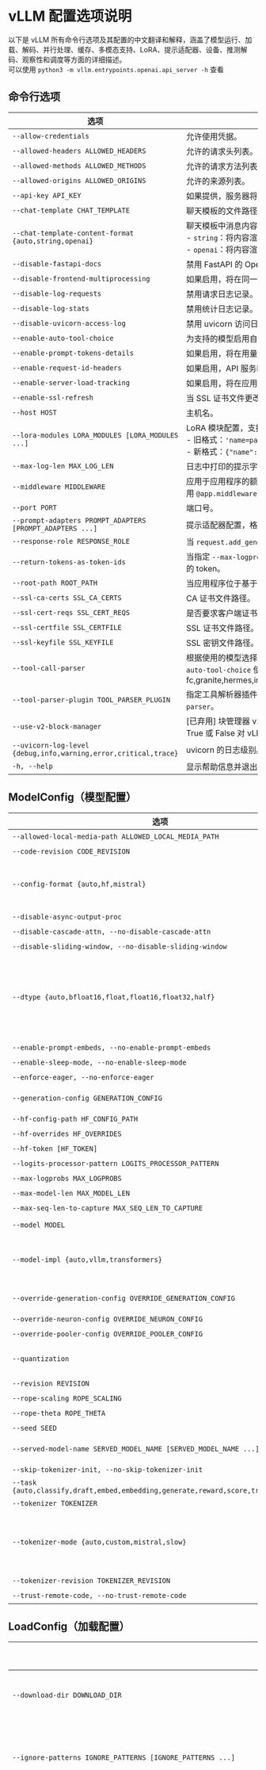 # vLLM 配置选项说明

以下是 vLLM 所有命令行选项及其配置的中文翻译和解释，涵盖了模型运行、加载、解码、并行处理、缓存、多模态支持、LoRA、提示适配器、设备、推测解码、观察性和调度等方面的详细描述。\
可以使用 `python3 -m vllm.entrypoints.openai.api_server -h` 查看

## 命令行选项

| 选项 | 描述 | 默认值 |
|------|------|--------|
| `--allow-credentials` | 允许使用凭据。 | `False` |
| `--allowed-headers ALLOWED_HEADERS` | 允许的请求头列表。 | `['*']` |
| `--allowed-methods ALLOWED_METHODS` | 允许的请求方法列表。 | `['*']` |
| `--allowed-origins ALLOWED_ORIGINS` | 允许的来源列表。 | `['*']` |
| `--api-key API_KEY` | 如果提供，服务器将要求在请求头中提供此密钥。 | `None` |
| `--chat-template CHAT_TEMPLATE` | 聊天模板的文件路径或单行形式的模板内容，适用于指定模型。 | `None` |
| `--chat-template-content-format {auto,string,openai}` | 聊天模板中消息内容的渲染格式：<br>- `string`：将内容渲染为字符串，例如 `"Hello World"`<br>- `openai`：将内容渲染为 OpenAI 格式的字典列表，例如 `[{"type": "text", "text": "Hello world!"}]` | `auto` |
| `--disable-fastapi-docs` | 禁用 FastAPI 的 OpenAPI 模式、Swagger UI 和 ReDoc 端点。 | `False` |
| `--disable-frontend-multiprocessing` | 如果启用，将在同一进程中运行 OpenAI 前端服务器和模型服务引擎。 | `False` |
| `--disable-log-requests` | 禁用请求日志记录。 | `False` |
| `--disable-log-stats` | 禁用统计日志记录。 | `False` |
| `--disable-uvicorn-access-log` | 禁用 uvicorn 访问日志。 | `False` |
| `--enable-auto-tool-choice` | 为支持的模型启用自动工具选择，需配合 `--tool-call-parser` 指定解析器。 | `False` |
| `--enable-prompt-tokens-details` | 如果启用，将在用量统计中包含 `prompt_tokens_details`。 | `False` |
| `--enable-request-id-headers` | 如果启用，API 服务器将在响应中添加 `X-Request-Id` 头。注意：高 QPS 下会影响性能。 | `False` |
| `--enable-server-load-tracking` | 如果启用，将在应用程序状态中启用 `server_load_metrics` 跟踪。 | `False` |
| `--enable-ssl-refresh` | 当 SSL 证书文件更改时，刷新 SSL 上下文。 | `False` |
| `--host HOST` | 主机名。 | `None` |
| `--lora-modules LORA_MODULES [LORA_MODULES ...]` | LoRA 模块配置，支持 `name=path` 格式或 JSON 格式。例如：<br>- 旧格式：`'name=path'`<br>- 新格式：`{"name": "name", "path": "lora_path", "base_model_name": "id"}` | `None` |
| `--max-log-len MAX_LOG_LEN` | 日志中打印的提示字符或提示 ID 号的最大数量，默认无限制。 | `None` |
| `--middleware MIDDLEWARE` | 应用于应用程序的额外 ASGI 中间件，支持多个 `--middleware` 参数。值应为导入路径。如果提供函数，vLLM 将使用 `@app.middleware('http')` 添加；如果提供类，vLLM 将使用 `app.add_middleware()` 添加。 | `[]` |
| `--port PORT` | 端口号。 | `8000` |
| `--prompt-adapters PROMPT_ADAPTERS [PROMPT_ADAPTERS ...]` | 提示适配器配置，格式为 `name=path`，支持多个适配器。 | `None` |
| `--response-role RESPONSE_ROLE` | 当 `request.add_generation_prompt=true` 时返回的角色名称。 | `assistant` |
| `--return-tokens-as-token-ids` | 当指定 `--max-logprobs` 时，将单个 token 表示为 `token_id:{token_id}` 形式的字符串，以便识别无法 JSON 编码的 token。 | `False` |
| `--root-path ROOT_PATH` | 当应用程序位于基于路径的路由代理后面时，FastAPI 的根路径。 | `None` |
| `--ssl-ca-certs SSL_CA_CERTS` | CA 证书文件路径。 | `None` |
| `--ssl-cert-reqs SSL_CERT_REQS` | 是否要求客户端证书（参见标准库 ssl 模块）。 | `0` |
| `--ssl-certfile SSL_CERTFILE` | SSL 证书文件路径。 | `None` |
| `--ssl-keyfile SSL_KEYFILE` | SSL 密钥文件路径。 | `None` |
| `--tool-call-parser ` | 根据使用的模型选择工具调用解析器，用于将模型生成的工具调用解析为 OpenAI API 格式。需配合 `--enable-auto-tool-choice` 使用。可选 {deepseek_v3,granite-20b-fc,granite,hermes,internlm,jamba,llama4_pythonic,llama4_json,llama3_json,mistral,phi4_mini_json,pythonic} | `None` |
| `--tool-parser-plugin TOOL_PARSER_PLUGIN` | 指定工具解析器插件，用于解析模型生成的工具调用为 OpenAI API 格式，插件中注册的名称可用于 `--tool-call-parser`。 | `` |
| `--use-v2-block-manager` | [已弃用] 块管理器 v1 已被移除，SelfAttnBlockSpaceManager（即块管理器 v2）现为默认值。设置此标志为 True 或 False 对 vLLM 行为无影响。 | `True` |
| `--uvicorn-log-level {debug,info,warning,error,critical,trace}` | uvicorn 的日志级别。 | `info` |
| `-h, --help` | 显示帮助信息并退出。 | - |

## ModelConfig（模型配置）

| 选项 | 描述 | 默认值 |
|------|------|--------|
| `--allowed-local-media-path ALLOWED_LOCAL_MEDIA_PATH` | 允许 API 请求从服务器文件系统指定的目录读取本地图像或视频。此操作存在安全风险，仅在可信环境中启用。 | `` |
| `--code-revision CODE_REVISION` | 在 Hugging Face Hub 上使用的模型代码特定版本，可以是分支名称、标签名称或提交 ID。如果未指定，将使用默认版本。 | `None` |
| `--config-format {auto,hf,mistral}` | 加载模型配置的格式：<br>- `auto`：优先尝试加载 Hugging Face 格式配置，若不可用则尝试 Mistral 格式<br>- `hf`：加载 Hugging Face 格式配置<br>- `mistral`：加载 Mistral 格式配置 | `auto` |
| `--disable-async-output-proc` | 禁用异步输出处理，可能导致性能降低。 | `False` |
| `--disable-cascade-attn, --no-disable-cascade-attn` | 禁用 V1 的级联注意力。虽然级联注意力不改变数学正确性，但禁用它有助于避免潜在的数值问题。注意：即使设置为 False，仅在启发式判断有益时才会使用级联注意力。 | `False` |
| `--disable-sliding-window, --no-disable-sliding-window` | 是否禁用滑动窗口。如果启用，将禁用模型的滑动窗口功能，限制为滑动窗口大小。如果模型不支持滑动窗口，此参数将被忽略。 | `False` |
| `--dtype {auto,bfloat16,float,float16,float32,half}` | 模型权重和激活的数据类型：<br>- `auto`：对 FP32 和 FP16 模型使用 FP16 精度，对 BF16 模型使用 BF16 精度<br>- `half`：FP16，推荐用于 AWQ 量化<br>- `float16`：同 `half`<br>- `bfloat16`：在精度和范围之间平衡<br>- `float`：FP32 的简写<br>- `float32`：FP32 精度 | `auto` |
| `--enable-prompt-embeds, --no-enable-prompt-embeds` | 如果启用，允许通过 `prompt_embeds` 键传递文本嵌入作为输入。注意：启用此功能将使图编译时间翻倍。 | `False` |
| `--enable-sleep-mode, --no-enable-sleep-mode` | 启用引擎的睡眠模式（仅支持 CUDA 平台）。 | `False` |
| `--enforce-eager, --no-enforce-eager` | 是否始终使用 PyTorch 的急切模式。如果启用，将禁用 CUDA 图并始终以急切模式执行模型。如果禁用，将混合使用 CUDA 图和急切执行以获得最佳性能和灵活性。 | `False` |
| `--generation-config GENERATION_CONFIG` | 生成配置的文件夹路径。默认值为 `auto`，将从模型路径加载生成配置。如果设置为 `vllm`，不加载生成配置，使用 vLLM 默认值。如果设置为文件夹路径，将从指定路径加载生成配置。如果配置中指定了 `max_new_tokens`，则为所有请求设置服务器范围的输出 token 数量限制。 | `auto` |
| `--hf-config-path HF_CONFIG_PATH` | 使用的 Hugging Face 配置的名称或路径。如果未指定，将使用模型名称或路径。 | `None` |
| `--hf-overrides HF_OVERRIDES` | 如果是字典，将参数转发给 Hugging Face 配置。如果是可调用对象，将调用它来更新 Hugging Face 配置。 | `{}` |
| `--hf-token [HF_TOKEN]` | 用于远程文件访问的 HTTP 承载授权 token。如果为 `True`，将使用 `huggingface-cli login` 时生成的 token（存储在 `~/.huggingface`）。 | `None` |
| `--logits-processor-pattern LOGITS_PROCESSOR_PATTERN` | 可选的正则表达式，指定可通过 `logits_processors` 额外完成参数传递的有效 logits 处理器限定名称。默认值为 `None`，不允许任何处理器。 | `None` |
| `--max-logprobs MAX_LOGPROBS` | 当指定 `logprobs` 时，返回的最大对数概率数量。默认值来自 OpenAI Chat Completions API 的默认值。 | `20` |
| `--max-model-len MAX_MODEL_LEN` | 模型上下文长度（提示和输出）。如果未指定，将从模型配置中自动推导。支持人类可读格式，如 `1k`（1000）、`1K`（1024）、`25.6k`（25,600）。 | `None` |
| `--max-seq-len-to-capture MAX_SEQ_LEN_TO_CAPTURE` | CUDA 图覆盖的最大序列长度。如果序列的上下文长度超过此值，将回退到急切模式。对于编码器-解码器模型，如果编码器输入的序列长度超过此值，也将回退到急切模式。 | `8192` |
| `--model MODEL` | 使用的 Hugging Face 模型的名称或路径。还将用作 `model_name` 标签的内容，用于指标输出（当未指定 `served_model_name` 时）。 | `facebook/opt-125m` |
| `--model-impl {auto,vllm,transformers}` | 使用的模型实现：<br>- `auto`：优先使用 vLLM 实现，若不可用则回退到 Transformers 实现<br>- `vllm`：使用 vLLM 模型实现<br>- `transformers`：使用 Transformers 模型实现 | `auto` |
| `--override-generation-config OVERRIDE_GENERATION_CONFIG` | 覆盖或设置生成配置，例如 `{"temperature": 0.5}`。如果与 `--generation-config auto` 一起使用，覆盖参数将与模型的默认配置合并。如果与 `--generation-config vllm` 一起使用，仅使用覆盖参数。支持 JSON 字符串或单独传递 JSON 键。 | `{}` |
| `--override-neuron-config OVERRIDE_NEURON_CONFIG` | 初始化或覆盖特定于 Neuron 设备的非默认配置，例如 `{"cast_logits_dtype": "bloat16"}`。支持 JSON 字符串或单独传递 JSON 键。 | `{}` |
| `--override-pooler-config OVERRIDE_POOLER_CONFIG` | 初始化或覆盖池化模型的非默认池化配置，例如 `{"pooling_type": "mean", "normalize": false}`。 | `None` |
| `--quantization ` | 权重量化的方法。如果为 `None`，将首先检查模型配置文件中的 `quantization_config` 属性。如果也为 `None`，则假设模型权重未量化，并使用 `dtype` 确定权重的数据类型。可选{aqlm,auto-round,awq,awq_marlin,bitblas,bitsandbytes,compressed-tensors,deepspeedfp,experts_int8,fbgemm_fp8,fp8,gguf,gptq,gptq_bitblas,gptq_marlin,gptq_marlin_24,hqq,ipex,marlin,modelopt,modelopt_fp4,moe_wna16,neuron_quant,ptpc_fp8,qqq,quark,torchao,tpu_int8,None} | `None` |
| `--revision REVISION` | 使用的特定模型版本，可以是分支名称、标签名称或提交 ID。如果未指定，将使用默认版本。 | `None` |
| `--rope-scaling ROPE_SCALING` | RoPE 缩放配置，例如 `{"rope_type":"dynamic","factor":2.0}`。支持 JSON 字符串或单独传递 JSON 键。 | `{}` |
| `--rope-theta ROPE_THETA` | RoPE theta 值，与 `rope_scaling` 一起使用。在某些情况下，调整 RoPE theta 可提高缩放模型的性能。 | `None` |
| `--seed SEED` | 用于可重现性的随机种子。在 V0 中初始化为 `None`，在 V1 中初始化为 `0`。 | `None` |
| `--served-model-name SERVED_MODEL_NAME [SERVED_MODEL_NAME ...]` | API 中使用的模型名称。如果提供多个名称，服务器将响应任一名称。响应中的 `model` 字段将使用此列表中的第一个名称。如果未指定，将与 `--model` 参数相同。注意：此名称还将用于 Prometheus 指标的 `model_name` 标签内容，如果提供多个名称，指标标签将使用第一个名称。 | `None` |
| `--skip-tokenizer-init, --no-skip-tokenizer-init` | 跳过分词器和去分词器的初始化。期望输入提供有效的 `prompt_token_ids` 且提示为 `None`。生成的输出将包含 token ID。 | `False` |
| `--task {auto,classify,draft,embed,embedding,generate,reward,score,transcription}` | 使用模型执行的任务。每个 vLLM 实例仅支持一种任务，即使模型支持多种任务。如果模型仅支持一种任务，可使用 `auto` 自动选择；否则，必须明确指定任务。 | `auto` |
| `--tokenizer TOKENIZER` | 使用的 Hugging Face 分词器的名称或路径。如果未指定，将使用模型名称或路径。 | `None` |
| `--tokenizer-mode {auto,custom,mistral,slow}` | 分词器模式：<br>- `auto`：如果可用，将使用快速分词器<br>- `slow`：始终使用慢速分词器<br>- `mistral`：始终使用 `mistral_common` 的分词器<br>- `custom`：使用 `--tokenizer` 选择预注册的分词器 | `auto` |
| `--tokenizer-revision TOKENIZER_REVISION` | 在 Hugging Face Hub 上使用的分词器特定版本，可以是分支名称、标签名称或提交 ID。如果未指定，将使用默认版本。 | `None` |
| `--trust-remote-code, --no-trust-remote-code` | 信任远程代码（例如来自 Hugging Face）以下载模型和分词器。 | `False` |

## LoadConfig（加载配置）

| 选项 | 描述 | 默认值 |
|------|------|--------|
| `--download-dir DOWNLOAD_DIR` | 下载和加载权重的目录，默认为 Hugging Face 的默认缓存目录。 | `None` |
| `--ignore-patterns IGNORE_PATTERNS [IGNORE_PATTERNS ...]` | 加载模型时忽略的文件模式列表。默认忽略 `original/**/*` 以避免重复加载 LLaMA 的检查点。 | `None` |
| `--load-format {auto,pt,safetensors,npcache,dummy,tensorizer,sharded_state,gguf,bitsandbytes,mistral,runai_streamer,runai_streamer_sharded,fastsafetensors}` | 模型权重的加载格式：<br>- `auto`：尝试加载 safetensors 格式的权重，若不可用则回退到 PyTorch bin 格式<br>- `pt`：加载 PyTorch bin 格式的权重<br>- `safetensors`：加载 safetensors 格式的权重<br>- `npcache`：加载 PyTorch 格式的权重并存储 numpy 缓存以加速加载<br>- `dummy`：用随机值初始化权重，主要用于性能分析<br>- `tensorizer`：使用 CoreWeave 的 tensorizer 库进行快速权重加载<br>- `runai_streamer`：使用 Run:ai Model Streamer 加载 Safetensors 权重<br>- `bitsandbytes`：使用 bitsandbytes 量化加载权重<br>- `sharded_state`：从预分片检查点文件加载权重，支持高效加载张量并行模型<br>- `gguf`：从 GGUF 格式文件加载权重（详情见 [GGUF 文档](https://github.com/ggml-org/ggml/blob/master/docs/gguf.md)）<br>- `mistral`：加载 Mistral 模型使用的合并 safetensors 文件<br>- `fastsafetensors`：使用快速 safetensors 加载 | `auto` |
| `--model-loader-extra-config MODEL_LOADER_EXTRA_CONFIG` | 模型加载器的额外配置，将传递给所选加载格式对应的加载器。支持 JSON 字符串或单独传递 JSON 键。 | `{}` |
| `--pt-load-map-location PT_LOAD_MAP_LOCATION` | PyTorch 检查点加载的映射位置，支持仅在特定设备（如 `cuda`）上加载的检查点，例如 `{"": "cuda"}`。也支持设备映射，如从 GPU 1 到 GPU 0：`{"cuda:1": "cuda:0"}`。详情见 [PyTorch 文档](https://pytorch.org/docs/stable/generated/torch.load.html)。 | `cpu` |
| `--qlora-adapter-name-or-path QLORA_ADAPTER_NAME_OR_PATH` | 此参数已无效果，请勿设置，将在 v0.10.0 中移除。 | `None` |
| `--use-tqdm-on-load, --no-use-tqdm-on-load` | 是否启用 tqdm 以显示模型权重加载的进度条。 | `True` |

## DecodingConfig（解码配置）

| 选项 | 描述 | 默认值 |
|------|------|--------|
| `--enable-reasoning, --no-enable-reasoning` | [已弃用] 自 v0.9.0 起已弃用，请使用 `--reasoning-parser` 指定推理解析器后端。此标志将在 v0.10.0 中移除。当指定 `--reasoning-parser` 时，推理模式将自动启用。 | `None` |
| `--guided-decoding-backend {auto,guidance,lm-format-enforcer,outlines,xgrammar}` | 默认使用的引导解码引擎（支持 JSON 模式、正则表达式等）。`auto` 将根据请求内容和后端库支持情况自动选择，行为可能随版本变化。 | `auto` |
| `--guided-decoding-disable-additional-properties, --no-guided-decoding-disable-additional-properties` | 如果启用，`guidance` 后端将不在 JSON 模式中使用 `additionalProperties`，以更好地与 `outlines` 和 `xgrammar` 对齐。仅支持 `guidance` 后端。 | `False` |
| `--guided-decoding-disable-any-whitespace, --no-guided-decoding-disable-any-whitespace` | 如果启用，模型在引导解码期间不会生成任何空白字符。仅支持 `xgrammar` 和 `guidance` 后端。 | `False` |
| `--guided-decoding-disable-fallback, --no-guided-decoding-disable-fallback` | 如果启用，vLLM 不会在错误时回退到其他后端。 | `False` |
| `--reasoning-parser {deepseek_r1,granite,qwen3}` | 根据使用的模型选择推理解析器，用于将推理内容解析为 OpenAI API 格式。 | `` |

## ParallelConfig（并行配置）

| 选项 | 描述 | 默认值 |
|------|------|--------|
| `--data-parallel-address DATA_PARALLEL_ADDRESS, -dpa DATA_PARALLEL_ADDRESS` | 数据并行集群头节点的地址。 | `None` |
| `--data-parallel-rpc-port DATA_PARALLEL_RPC_PORT, -dpp DATA_PARALLEL_RPC_PORT` | 数据并行 RPC 通信的端口。 | `None` |
| `--data-parallel-size DATA_PARALLEL_SIZE, -dp DATA_PARALLEL_SIZE` | 数据并行组的数量。MoE 层将根据张量并行大小和数据并行大小的乘积进行分片。 | `1` |
| `--data-parallel-size-local DATA_PARALLEL_SIZE_LOCAL, -dpl DATA_PARALLEL_SIZE_LOCAL` | 本节点上运行的数据并行副本数量。 | `None` |
| `--disable-custom-all-reduce, --no-disable-custom-all-reduce` | 禁用自定义 all-reduce 内核并回退到 NCCL。 | `False` |
| `--distributed-executor-backend {external_launcher,mp,ray,uni,None}` | 分布式模型工作进程使用的后端，可选 `ray` 或 `mp`（多进程）。如果管道并行大小和张量并行大小的乘积小于或等于可用 GPU 数量，将使用 `mp` 在单主机上处理。否则，如果安装了 Ray，将默认使用 `ray`，否则会失败。注意：TPU 和 HPU 仅支持 Ray 进行分布式推理。 | `None` |
| `--enable-expert-parallel, --no-enable-expert-parallel` | 对 MoE 层使用专家并行而非张量并行。 | `False` |
| `--max-parallel-loading-workers MAX_PARALLEL_LOADING_WORKERS` | 顺序加载模型时并行加载工作进程的最大数量，以避免在张量并行和大模型下出现 RAM OOM。 | `None` |
| `--pipeline-parallel-size PIPELINE_PARALLEL_SIZE, -pp PIPELINE_PARALLEL_SIZE` | 管道并行组的数量。 | `1` |
| `--ray-workers-use-nsight, --no-ray-workers-use-nsight` | 是否使用 nsight 分析 Ray 工作进程，详情见 [Ray 文档](https://docs.ray.io/en/latest/ray-observability/user-guides/profiling.html#profiling-nsight-profiler)。 | `False` |
| `--tensor-parallel-size TENSOR_PARALLEL_SIZE, -tp TENSOR_PARALLEL_SIZE` | 张量并行组的数量。 | `1` |
| `--worker-cls WORKER_CLS` | 使用的 worker 类的完整名称。如果为 `auto`，将根据平台自动确定 worker 类。 | `auto` |
| `--worker-extension-cls WORKER_EXTENSION_CLS` | 使用的 worker 扩展类的完整名称。worker 扩展类由 worker 类动态继承，用于在 collective_rpc 调用中注入新属性和方法。 | `` |

## CacheConfig（缓存配置）

| 选项 | 描述 | 默认值 |
|------|------|--------|
| `--block-size {1,8,16,32,64,128}` | 连续缓存块的大小（以 token 数量计）。在 Neuron 设备上忽略此参数，设置为 `--max-model-len`。在 CUDA 设备上，仅支持最大 32 的块大小。在 HPU 设备上，块大小默认为 128。如果用户未指定，将在 `Platform.check_and_update_configs()` 中根据当前平台设置。 | `None` |
| `--calculate-kv-scales, --no-calculate-kv-scales` | 当 `kv_cache_dtype` 为 fp8 时，启用动态计算 `k_scale` 和 `v_scale`。如果禁用，将从模型检查点加载尺度（如果可用），否则尺度默认为 1.0。 | `False` |
| `--cpu-offload-gb CPU_OFFLOAD_GB` | 每个 GPU 卸载到 CPU 的空间（以 GiB 计）。默认值为 0，表示不卸载。可以看作虚拟增加 GPU 内存大小。例如，1 个 24 GB GPU 设置为 10 GiB，相当于 34 GB GPU。注意：需要快速的 CPU-GPU 互连，因为部分模型会动态从 CPU 内存加载到 GPU 内存。 | `0` |
| `--enable-prefix-caching, --no-enable-prefix-caching` | 是否启用前缀缓存。V0 中默认禁用，V1 中默认启用。 | `None` |
| `--gpu-memory-utilization GPU_MEMORY_UTILIZATION` | 用于模型执行的 GPU 内存比例（0 到 1）。例如，0.5 表示 50% 的 GPU 内存使用率。如果未指定，默认值为 0.9。此限制仅适用于当前 vLLM 实例。例如，同一 GPU 上运行的两个 vLLM 实例可各自设置 0.5 的内存使用率。 | `0.9` |
| `--kv-cache-dtype {auto,fp8,fp8_e4m3,fp8_e5m2}` | KV 缓存存储的数据类型。如果为 `auto`，将使用模型数据类型。CUDA 11.8+ 支持 `fp8`（=fp8_e4m3）和 `fp8_e5m2`。ROCm（AMD GPU）支持 `fp8`（=fp8_e4m3）。 | `auto` |
| `--num-gpu-blocks-override NUM_GPU_BLOCKS_OVERRIDE` | 使用的 GPU 块数量。如果指定，将覆盖分析的 `num_gpu_blocks`。如果为 `None`，则不起作用。用于测试抢占。 | `None` |
| `--prefix-caching-hash-algo {builtin,sha256}` | 前缀缓存的哈希算法：<br>- `builtin`：使用 Python 内置哈希<br>- `sha256`：抗冲突但有一定开销 | `builtin` |
| `--swap-space SWAP_SPACE` | 每个 GPU 的 CPU 交换空间大小（以 GiB 计）。 | `4` |

## TokenizerPoolConfig（分词器池配置）

> **注意**：此配置已弃用，将在未来版本中移除。设置这些参数无效，请从配置中移除。

| 选项 | 描述 | 默认值 |
|------|------|--------|
| `--tokenizer-pool-extra-config TOKENIZER_POOL_EXTRA_CONFIG` | 已弃用，设置此参数无效，请从配置中移除。支持 JSON 字符串或单独传递 JSON 键。 | `{}` |
| `--tokenizer-pool-size TOKENIZER_POOL_SIZE` | 已弃用，设置此参数无效，请从配置中移除。 | `0` |
| `--tokenizer-pool-type TOKENIZER_POOL_TYPE` | 已弃用，设置此参数无效，请从配置中移除。 | `ray` |

## MultiModalConfig（多模态配置）

| 选项 | 描述 | 默认值 |
|------|------|--------|
| `--disable-mm-preprocessor-cache, --no-disable-mm-preprocessor-cache` | 如果启用，禁用处理后的多模态输入缓存。 | `False` |
| `--limit-mm-per-prompt LIMIT_MM_PER_PROMPT` | 每个提示允许的每种模态输入项的最大数量。V0 中默认为 1，V1 中默认为 999。例如，允许每个提示最多 16 张图片和 2 个视频：`{"images": 16, "videos": 2}`。支持 JSON 字符串或单独传递 JSON 键。 | `{}` |
| `--mm-processor-kwargs MM_PROCESSOR_KWARGS` | 从 `transformers.AutoProcessor.from_pretrained` 获取的多模态处理器参数覆盖。支持的覆盖参数取决于运行的模型。例如，对于 Phi-3-Vision：`{"num_crops": 4}`。支持 JSON 字符串或单独传递 JSON 键。 | `None` |

## LoRAConfig（LoRA 配置）

| 选项 | 描述 | 默认值 |
|------|------|--------|
| `--enable-lora, --no-enable-lora` | 如果启用，支持处理 LoRA 适配器。 | `None` |
| `--enable-lora-bias, --no-enable-lora-bias` | 为 LoRA 适配器启用偏置。 | `False` |
| `--fully-sharded-loras, --no-fully-sharded-loras` | 默认情况下，仅对 LoRA 计算进行部分张量并行分片。启用此选项将使用完全分片层。在高序列长度、最大秩或张量并行大小下，这可能更快。 | `False` |
| `--long-lora-scaling-factors LONG_LORA_SCALING_FACTORS [LONG_LORA_SCALING_FACTORS ...]` | 指定多个缩放因子（可与基础模型缩放因子不同，例如 Long LoRA），以允许同时使用以这些缩放因子训练的多个 LoRA 适配器。如果未指定，仅允许使用基础模型缩放因子的适配器。 | `None` |
| `--lora-dtype {auto,bfloat16,float16}` | LoRA 的数据类型。如果为 `auto`，将默认使用基础模型的数据类型。 | `auto` |
| `--lora-extra-vocab-size LORA_EXTRA_VOCAB_SIZE` | LoRA 适配器可添加的最大额外词汇量（添加到基础模型词汇量）。 | `256` |
| `--max-cpu-loras MAX_CPU_LORAS` | 存储在 CPU 内存中的 LoRA 最大数量，必须大于或等于 `max_loras`。 | `None` |
| `--max-lora-rank MAX_LORA_RANK` | 最大 LoRA 秩。 | `16` |
| `--max-loras MAX_LORAS` | 单批次中的最大 LoRA 数量。 | `1` |

## PromptAdapterConfig（提示适配器配置）

| 选项 | 描述 | 默认值 |
|------|------|--------|
| `--enable-prompt-adapter, --no-enable-prompt-adapter` | 如果启用，支持处理提示适配器。 | `None` |
| `--max-prompt-adapter-token MAX_PROMPT_ADAPTER_TOKEN` | 提示适配器 token 的最大数量。 | `0` |
| `--max-prompt-adapters MAX_PROMPT_ADAPTERS` | 单批次中的最大提示适配器数量。 | `1` |

## DeviceConfig（设备配置）

| 选项 | 描述 | 默认值 |
|------|------|--------|
| `--device {auto,cpu,cuda,hpu,neuron,tpu,xpu}` | vLLM 执行的设备类型。此参数已弃用，将在未来版本中移除。现将根据当前平台自动设置。 | `auto` |

## SpeculativeConfig（推测解码配置）

| 选项 | 描述 | 默认值 |
|------|------|--------|
| `--speculative-config SPECULATIVE_CONFIG` | 推测解码的配置，应为 JSON 字符串。 | `None` |

## ObservabilityConfig（观察性配置）

| 选项 | 描述 | 默认值 |
|------|------|--------|
| `--collect-detailed-traces {all,model,worker,None} [{all,model,worker,None} ...]` | 仅当设置了 `--otlp-traces-endpoint` 时有效。如果启用，将为指定模块收集详细跟踪信息。这可能涉及高成本或阻塞操作，可能会影响性能。注意：为每个请求收集详细计时信息可能成本较高。 | `None` |
| `--otlp-traces-endpoint OTLP_TRACES_ENDPOINT` | 发送 OpenTelemetry 跟踪的目标 URL。 | `None` |
| `--show-hidden-metrics-for-version SHOW_HIDDEN_METRICS_FOR_VERSION` | 启用自指定版本以来隐藏的已弃用 Prometheus 指标。例如，若某指标自 v0.7.0 起隐藏，可使用 `--show-hidden-metrics-for-version=0.7` 作为临时过渡，迁移到新指标。此指标可能在未来版本中完全移除。 | `None` |

## SchedulerConfig（调度器配置）

| 选项 | 描述 | 默认值 |
|------|------|--------|
| `--cuda-graph-sizes CUDA_GRAPH_SIZES [CUDA_GRAPH_SIZES ...]` | CUDA 图捕获大小，默认值为 512。如果提供一个值，捕获列表将遵循模式 `[1, 2, 4] + [i for i in range(8, cuda_graph_sizes + 1, 8)]`；如果提供多个值（例如 `1 2 128`），捕获列表将遵循提供的列表。 | `[512]` |
| `--disable-chunked-mm-input, --no-disable-chunked-mm-input` | 如果启用且启用了分块预填充，不希望部分调度多模态项目。仅在 V1 中使用。确保混合提示（如文本 token `TTTT` 后跟图像 token `IIIIIIIIII`）不会部分调度（如 `TTTTIIIII`，剩余 `IIIII`），而是在一步中调度 `TTTT`，下一步中调度 `IIIIIIIIII`。 | `False` |
| `--enable-chunked-prefill, --no-enable-chunked-prefill` | 如果启用，预填充请求可以根据剩余的 `max_num_batched_tokens` 进行分块。 | `None` |
| `--long-prefill-token-threshold LONG_PREFILL_TOKEN_THRESHOLD` | 对于分块预填充，如果提示的 token 数量超过此值，则视为长提示。 | `0` |
| `--max-long-partial-prefills MAX_LONG_PARTIAL_PREFILLS` | 对于分块预填充，允许同时预填充的超过 `long_prefill_token_threshold` 的提示的最大数量。设置小于 `max_num_partial_prefills` 将允许短提示在某些情况下优先于长提示，改善延迟。 | `1` |
| `--max-num-batched-tokens MAX_NUM_BATCHED_TOKENS` | 单次迭代中处理的最大 token 数量。如果用户未指定，将在 `EngineArgs.create_engine_config` 中根据使用上下文设置。 | `None` |
| `--max-num-partial-prefills MAX_NUM_PARTIAL_PREFILLS` | 对于分块预填充，允许同时部分预填充的序列最大数量。 | `1` |
| `--max-num-seqs MAX_NUM_SEQS` | 单次迭代中处理的最大序列数量。如果用户未指定，将在 `EngineArgs.create_engine_config` 中根据使用上下文设置。 | `None` |
| `--multi-step-stream-outputs, --no-multi-step-stream-outputs` | 如果禁用，多步调度将在所有步骤结束时流式传输输出。 | `True` |
| `--num-lookahead-slots NUM_LOOKAHEAD_SLOTS` | 每序列每步分配的槽位数量，超出已知 token ID。用于推测解码，存储可能被接受或不被接受的 token 的 KV 激活。注意：未来将由推测配置替换，此参数用于正确性测试。 | `0` |
| `--num-scheduler-steps NUM_SCHEDULER_STEPS` | 每次调度器调用的最大前向步骤数。 | `1` |
| `--preemption-mode {recompute,swap,None}` | 执行抢占的方式（通过重新计算或交换）。如果未指定，将按以下方式确定模式：默认使用重新计算，因为其开销低于交换。但当序列组具有多个序列（例如束搜索）时，不支持重新计算，将使用交换。 | `None` |
| `--scheduler-cls SCHEDULER_CLS` | 使用的调度器类。`vllm.core.scheduler.Scheduler` 为默认调度器。可以是类直接或类路径（如 `mod.custom_class`）。 | `vllm.core.scheduler.Scheduler` |
| `--scheduler-delay-factor SCHEDULER_DELAY_FACTOR` | 在调度下一个提示之前应用延迟（延迟因子乘以上一个提示的延迟）。 | `0.0` |
| `--scheduling-policy {fcfs,priority}` | 使用的调度策略：<br>- `fcfs`：先到先得，按到达顺序处理请求<br>- `priority`：根据给定的优先级（值越低越早处理）及到达时间决定处理顺序 | `fcfs` |

## VllmConfig（vLLM 配置）

| 选项 | 描述 | 默认值 |
|------|------|--------|
| `--additional-config ADDITIONAL_CONFIG` | 指定平台的额外配置。不同平台支持的配置可能不同。确保配置对所用平台有效，内容必须可哈希。 | `{}` |
| `--compilation-config COMPILATION_CONFIG, -O COMPILATION_CONFIG` | `torch.compile` 的模型编译配置。如果为数字（0、1、2、3），将解释为优化级别：<br>- 0：无优化，默认级别<br>- 1、2：仅用于内部测试<br>- 3：生产环境推荐级别<br>支持不带空格的 `-O`（如 `-O3` 等同于 `-O 3`）。可指定完整编译配置，例如 `{"level": 3, "cudagraph_capture_sizes": [1, 2, 4, 8]}`。支持 JSON 字符串或单独传递 JSON 键。 | `{"inductor_compile_config": {"enable_auto_functionalized_v2": false}}` |
| `--kv-events-config KV_EVENTS_CONFIG` | 事件发布配置。支持 JSON 字符串或单独传递 JSON 键。 | `None` |
| `--kv-transfer-config KV_TRANSFER_CONFIG` | 分布式 KV 缓存传输配置。支持 JSON 字符串或单独传递 JSON 键。 | `None` |

- VllmConfig
    包含所有与 vllm 相关的配置的数据类。这简化了代码库中不同配置的传递。

